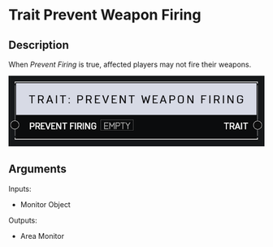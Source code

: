 # Trait Prevent Weapon Firing

## Description

When _Prevent Firing_ is true, affected players may not fire their weapons.

![Area Monitor](../../.gitbook/assets/images/scripting/traits/trait-prevent-weapon-firing.png)

## Arguments

Inputs:

* Monitor Object

Outputs:

* Area Monitor
